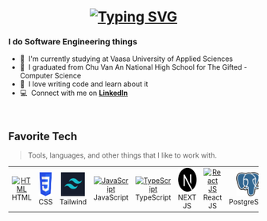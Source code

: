 <h1 align="center">
<a href="https://git.io/typing-svg"><img src="https://readme-typing-svg.demolab.com?font=Outfit&size=30&duration=4000&pause=600&color=C8A8C4&width=435&lines=Hello%2C+There+%F0%9F%91%8B;This+is+Tung;Nice+to+meet+you!" alt="Typing SVG" /></a>
</h1>
<h3 align="left">I do Software Engineering things</h3>

- :office: &nbsp;I'm currently studying at Vaasa University of Applied Sciences
- :seedling: &nbsp;I graduated from Chu Van An National High School for The Gifted - Computer Science 
- :book: &nbsp;I love writing code and learn about it
- :computer: &nbsp;Connect with me on **[LinkedIn]**
<br>
<h2 align="left" id="pine-tech">Favorite Tech</h2>

> Tools, languages, and other things that I like to work with.

<table>
  <tr>
    <td align="center" width="96">
      <a href="#pine-tech">
        <img src="./img/html.png" width="48" height="48" alt="HTML" />
      </a>
      <br>HTML
    </td>
    <td align="center" width="96">
      <a href="#pine-tech">
        <img src="./img/css.png" width="48" height="48" alt="CSS" />
      </a>
      <br>CSS
    </td>
    <td align="center" width="96">
      <a href="#pine-tech">
        <img src="./img/tailwind.png" width="48" height="48" alt="Tailwind" />
      </a>
      <br>Tailwind
    </td>
    <td align="center" width="96">
      <a href="#pine-tech">
        <img src="./img/js.png" width="48" height="48" alt="JavaScript" />
      </a>
      <br>JavaScript
    </td>
    <td align="center" width="96">
      <a href="#pine-tech">
        <img src="./img/ts.png" width="48" height="48" alt="TypeScript" />
      </a>
      <br>TypeScript
    </td>
    <td align="center" width="96">
      <a href="#pine-tech">
        <img src="./img/next.png" width="48" height="48" alt="NEXT JS" />
      </a>
      <br>NEXT JS
    </td>
    <td align="center" width="96">
      <a href="#pine-tech">
        <img src="./img/reactjs1.png" width="48" height="45" alt="React JS" />
      </a>
      <br>React JS
    </td>
    <td align="center" width="96"> 
      <a href="#pine-tech" >
        <img src="./img/post.png" width="48" height="48" alt="PostgreSQL" />
      </a>
      <br>PostgreSQL
    </td>
    <td align="center"  width="96">
      <a href="#pine-tech">
        <img src="./img/linux.png" width="48" height="48" alt="Linux" />
      </a>
      <br>Linux
     </td>
    
     
  </tr>
</table>




[linkedin]: https://www.linkedin.com/in/tung-phan-279163214/ "Tung Phan LinkedIn"
